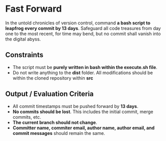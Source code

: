 # Fast Forward

In the untold chronicles of version control, command **a bash script to leapfrog every commit by 13 days**. Safeguard all code treasures from day one to the most recent, for time may bend, but no commit shall vanish into the digital abyss.

## Constraints

- The script must be **purely written in bash within the execute.sh file**.
- Do not write anything to the **dist** folder. All modifications should be within the cloned repository within **src**

## Output / Evaluation Criteria

- All commit timestamps must be pushed forward by **13 days**.
- **No commits should be lost**. This includes the initial commit, merge commits, etc.
- **The current branch should not change**.
- **Committer name, commiter email, author name, author email, and commit messages** should remain the same.
